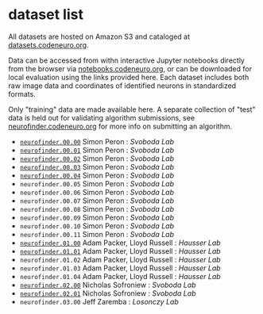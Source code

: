 # dataset list

All datasets are hosted on Amazon S3 and cataloged at [datasets.codeneuro.org](http://datasets.codeneuro.org).

Data can be accessed from withn interactive Jupyter notebooks directly from the browser via [notebooks.codeneuro.org](http://notebooks.codeneuro.org), or can be downloaded for local evaluation using the links provided here. Each dataset includes both raw image data and coordinates of identified neurons in standardized formats.

Only "training" data are made available here. A separate collection of "test" data is held out for validating algorithm submissions, see [neurofinder.codeneuro.org](http://neurofinder.codeneuro.org/leaderboard/#submit) for more info on submitting an algorithm.

- [`neurofinder.00.00`](https://s3.amazonaws.com/neuro.datasets/challenges/neurofinder/neurofinder.00.00.zip) Simon Peron : *Svoboda Lab*
- [`neurofinder.00.01`](https://s3.amazonaws.com/neuro.datasets/challenges/neurofinder/neurofinder.00.01.zip) Simon Peron : *Svoboda Lab*
- [`neurofinder.00.02`](https://s3.amazonaws.com/neuro.datasets/challenges/neurofinder/neurofinder.00.02.zip) Simon Peron : *Svoboda Lab*
- [`neurofinder.00.03`](https://s3.amazonaws.com/neuro.datasets/challenges/neurofinder/neurofinder.00.03.zip) Simon Peron : *Svoboda Lab*
- [`neurofinder.00.04`](https://s3.amazonaws.com/neuro.datasets/challenges/neurofinder/neurofinder.00.04.zip) Simon Peron : *Svoboda Lab*
- `neurofinder.00.05` Simon Peron : *Svoboda Lab*
- `neurofinder.00.06` Simon Peron : *Svoboda Lab*
- `neurofinder.00.07` Simon Peron : *Svoboda Lab*
- `neurofinder.00.08` Simon Peron : *Svoboda Lab*
- `neurofinder.00.09` Simon Peron : *Svoboda Lab*
- `neurofinder.00.10` Simon Peron : *Svoboda Lab*
- `neurofinder.00.11` Simon Peron : *Svoboda Lab*
- [`neurofinder.01.00`](https://s3.amazonaws.com/neuro.datasets/challenges/neurofinder/neurofinder.01.00.zip) Adam Packer, Lloyd Russell : *Hausser Lab*
- [`neurofinder.01.01`](https://s3.amazonaws.com/neuro.datasets/challenges/neurofinder/neurofinder.01.01.zip) Adam Packer, Lloyd Russell : *Hausser Lab*
- `neurofinder.01.02` Adam Packer, Lloyd Russell : *Hausser Lab*
- `neurofinder.01.03` Adam Packer, Lloyd Russell : *Hausser Lab*
- `neurofinder.01.04` Adam Packer, Lloyd Russell : *Hausser Lab*
- [`neurofinder.02.00`](https://s3.amazonaws.com/neuro.datasets/challenges/neurofinder/neurofinder.02.00.zip) Nicholas Sofroniew : *Svoboda Lab*
- [`neurofinder.02.01`](https://s3.amazonaws.com/neuro.datasets/challenges/neurofinder/neurofinder.02.01.zip) Nicholas Sofroniew : *Svoboda Lab*
- `neurofinder.03.00` Jeff Zaremba : *Losonczy Lab*
